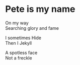 # Pete is my name

On my way  
Searching glory and fame  

I sometimes Hide  
Then I Jekyll  

A spotless face  
Not a freckle  


